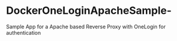 # DockerOneLoginApacheSample-
Sample App for a Apache based Reverse Proxy with OneLogin for authentication
